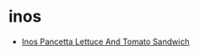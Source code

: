 # inos

 * [Inos Pancetta Lettuce And Tomato Sandwich](index/i/inos-pancetta-lettuce-and-tomato-sandwich-358333.json)
